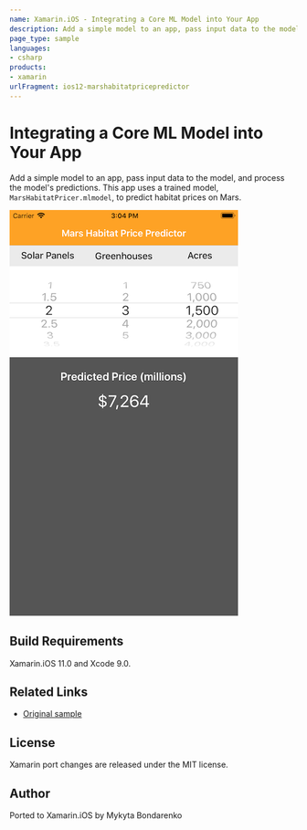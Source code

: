 ```yaml
---
name: Xamarin.iOS - Integrating a Core ML Model into Your App
description: Add a simple model to an app, pass input data to the model, and process the model's predictions. This app uses a trained model,...
page_type: sample
languages:
- csharp
products:
- xamarin
urlFragment: ios12-marshabitatpricepredictor
---
```

# Integrating a Core ML Model into Your App

Add a simple model to an app, pass input data to the model, and process the model's predictions. This app uses a trained model, `MarsHabitatPricer.mlmodel`, to predict habitat prices on Mars.

![Home Screen](Screenshots/screenshot-1.png)

## Build Requirements

Xamarin.iOS 11.0 and Xcode 9.0.

## Related Links

- [Original sample](https://developer.apple.com/documentation/coreml/integrating_a_core_ml_model_into_your_app)

## License

Xamarin port changes are released under the MIT license.

## Author

Ported to Xamarin.iOS by Mykyta Bondarenko
